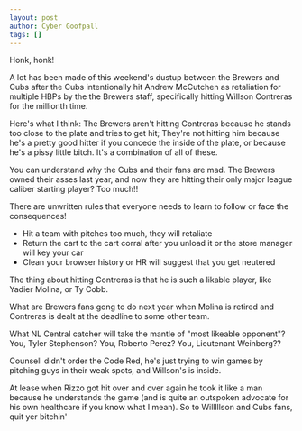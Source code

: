 ```yaml
---
layout: post
author: Cyber Goofpall
tags: []
---
```



Honk, honk!

A lot has been made of this weekend's dustup between the Brewers and Cubs after the Cubs intentionally hit Andrew McCutchen as retaliation for multiple HBPs by the the Brewers staff, specifically hitting Willson Contreras for the millionth time.

Here's what I think: The Brewers aren't hitting Contreras because he stands too close to the plate and tries to get hit; They're not hitting him because he's a pretty good hitter if you concede the inside of the plate, or because he's a pissy little bitch. It's a combination of all of these.

You can understand why the Cubs and their fans are mad. The Brewers owned their asses last year, and now they are hitting their only major league caliber starting player? Too much!!

There are unwritten rules that everyone needs to learn to follow or face the consequences!

- Hit a team with pitches too much, they will retaliate
- Return the cart to the cart corral after you unload it or the store manager will key your car
- Clean your browser history or HR will suggest that you get neutered


The thing about hitting Contreras is that he is such a likable player, like Yadier Molina, or Ty Cobb.

What are Brewers fans gong to do next year when Molina is retired and Contreras is dealt at the deadline to some other team.

What NL Central catcher will take the mantle of "most likeable opponent"?
You, Tyler Stephenson?
You, Roberto Perez?
You, Lieutenant Weinberg??

Counsell didn't order the Code Red, he's just trying to win games by pitching guys in their weak spots, and Willson's is inside.

At lease when Rizzo got hit over and over again he took it like a man because he understands the game (and is quite an outspoken advocate for his own healthcare if you know what I mean). So to Willlllson and Cubs fans, quit yer bitchin'